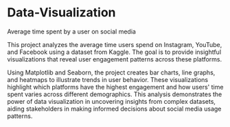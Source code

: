 # Data-Visualization
Average time spent by a user on social media 

This project analyzes the average time users spend on Instagram, YouTube, and Facebook using a dataset from Kaggle. The goal is to provide insightful visualizations that reveal user engagement patterns across these platforms.

Using Matplotlib and Seaborn, the project creates bar charts, line graphs, and heatmaps to illustrate trends in user behavior. These visualizations highlight which platforms have the highest engagement and how users' time spent varies across different demographics. This analysis demonstrates the power of data visualization in uncovering insights from complex datasets, aiding stakeholders in making informed decisions about social media usage patterns.
